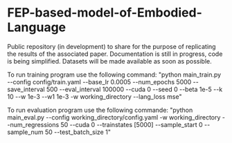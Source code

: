 # FEP-based-model-of-Embodied-Language
Public repository (in development) to share for the purpose of replicating the results of the associated paper.
Documentation is still in progress, code is being simplified.
Datasets will be made available as soon as possible.


To run training program use the following command:
"python main_train.py --config config/train.yaml --base_lr 0.0005 --num_epochs 5000 --save_interval 500 --eval_interval 100000 --cuda 0 --seed 0 --beta 1e-5 --k 10 --w 1e-3 --w1 1e-3 -w working_directory --lang_loss mse"

To run evaluation program use the following commande: 
"python main_eval.py --config working_directory/config.yaml -w working_directory --num_regressions 50 --cuda 0 --trainstates [5000] --sample_start 0 --sample_num 50 --test_batch_size 1"
